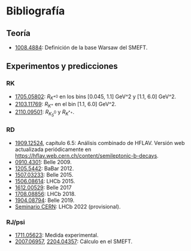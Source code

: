# Bibliografía

## Teoría

* [1008.4884](https://arxiv.org/abs/1008.4884): Definición de la base Warsaw del SMEFT.

## Experimentos y predicciones

### RK

* [1705.05802](https://arxiv.org/abs/1705.05802): $R_{K^{*0}}$ en los bins [0.045, 1.1] GeV^2 y [1.1, 6.0] GeV^2.
* [2103.11769](https://arxiv.org/abs/2103.11769): $R_{K^+}$ en el bin [1.1, 6.0] GeV^2.
* [2110.09501](https://arxiv.org/abs/2110.09501): $R_{K_S^0}$ y $R_{K^{*+}}$.

### RD

* [1909.12524](https://arxiv.org/abs/1909.12524), capítulo 6.5: Análisis combinado de HFLAV. Versión web actualizada periódicamente en <https://hflav.web.cern.ch/content/semileptonic-b-decays>.
* [0910.4301](https://arxiv.org/abs/0910.4301): Belle 2009.
* [1205.5442](https://arxiv.org/abs/1205.5442): BaBar 2012.
* [1507.03233](https://arxiv.org/abs/1507.03233): Belle 2015.
* [1506.08614](https://arxiv.org/abs/1506.08614): LHCb 2015.
* [1612.00529](https://arxiv.org/abs/1612.00529): Belle 2017
* [1708.08856](https://arxiv.org/abs/1708.08856): LHCb 2018.
* [1904.08794](https://arxiv.org/abs/1904.08794): Belle 2019.
* [Seminario CERN](https://indico.cern.ch/event/1187939/): LHCb 2022 (provisional).

### RJ/psi

* [1711.05623](https://arxiv.org/abs/1711.05623): Medida experimental.
* [2007.06957](https://arxiv.org/abs/2007.06957), [2204.04357](https://arxiv.org/abs/2007.06957): Cálculo en el SMEFT.
